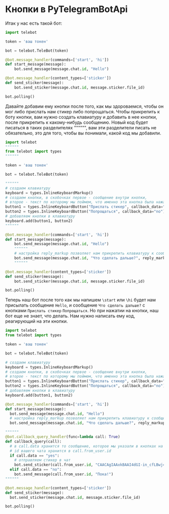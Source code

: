 # Кнопки в PyTelegramBotApi

Итак у нас есть такой бот:

```py
import telebot

token = 'ваш токен'

bot = telebot.TeleBot(token)

@bot.message_handler(commands=['start', 'hi'])
def start_message(message):
    bot.send_message(message.chat.id, "Hello")

@bot.message_handler(content_types=['sticker'])
def send_sticker(message):
    bot.send_sticker(message.chat.id, message.sticker.file_id)

bot.polling()
```

Давайте добавим ему кнопки после того, как мы здороваемся, 
чтобы он мог либо прислать нам стикер либо попрощаться.
Чтобы прикрепить к боту кнопки, вам нужно создать клавиатуру и добавить в нее кнопки, 
после прикрепить к какому-нибудь сообщению.
Новый код будет писаться в таких разделителях """""", 
вам эти разделители писать не обязательно, 
это для того, чтобы вы понимали, какой код мы добавили.

```py
import telebot
""""""
from telebot import types
""""""

token = 'ваш токен'

bot = telebot.TeleBot(token)

""""""
# создаем клавиатуру
keyboard = types.InlineKeyboardMarkup()
# создаем кнопки, в скобочках первое - сообщение внутри кнопки, 
# второе - текст по которому мы поймем, что именно эта кнопка была нажата (в телеграме этого не будет видно)
button1 = types.InlineKeyboardButton("Прислать стикер", callback_data="yes")
button2 = types.InlineKeyboardButton("Попрощаться", callback_data="no")
# добавляем кнопки в клавиатуру
keyboard.add(button1, button2)
""""""

@bot.message_handler(commands=['start', 'hi'])
def start_message(message):
    bot.send_message(message.chat.id, "Hello")
    """"""
    # настройка reply_markup позволяет нам прикрепить клавиатуру к сообщению
    bot.send_message(message.chat.id, "Что сделать дальше?", reply_markup=keyboard)
    """"""

@bot.message_handler(content_types=['sticker'])
def send_sticker(message):
    bot.send_sticker(message.chat.id, message.sticker.file_id)

bot.polling()
```

Теперь наш бот после того как мы напишем `\start` или `\hi` будет нам присылать сообщение `Hello`,
и сообщение `Что сделать дальше?` с кнопками `Прислать стикер` `Попрощаться`.
Но при нажатии на кнопки, наш бот еще не знает, что делать. 
Нам нужно написать ему код, реагирующий на эти кнопки.

```py
import telebot
from telebot import types

token = 'ваш токен'

bot = telebot.TeleBot(token)

# создаем клавиатуру
keyboard = types.InlineKeyboardMarkup()
# создаем кнопки, в скобочках первое - сообщение внутри кнопки, 
# второе - текст по которому мы поймем, что именно эта кнопка была нажата (в телеграме этого не будет видно)
button1 = types.InlineKeyboardButton("Прислать стикер", callback_data="yes")
button2 = types.InlineKeyboardButton("Попрощаться", callback_data="no")
# добавляем кнопки в клавиатуру  
keyboard.add(button1, button2)

@bot.message_handler(commands=['start', 'hi'])
def start_message(message):
  bot.send_message(message.chat.id, "Hello")
  # настройка reply_markup позволяет нам прикрепить клавиатуру к сообщению
  bot.send_message(message.chat.id, "Что сделать дальше?", reply_markup=keyboard)

""""""
@bot.callback_query_handler(func=lambda call: True)
def callback_query(call):
  # в call.data хранится то сообщение, которое мы указали в кнопках на втором месте
  # id вашего чата хранится в call.from_user.id
  if call.data == "yes":
    # отправляем стикер в чат
    bot.send_sticker(call.from_user.id, "CAACAgIAAxkBAAI4dGI-in_cfLBwj4iaDIvR2qhlxWpiAAKpFgACc_QAAUtyCXMIz-lEyiME")
  elif call.data == "no":
    bot.send_message(call.from_user.id, "Пока!")
""""""

@bot.message_handler(content_types=['sticker'])
def send_sticker(message):
  bot.send_sticker(message.chat.id, message.sticker.file_id)

bot.polling()
```
